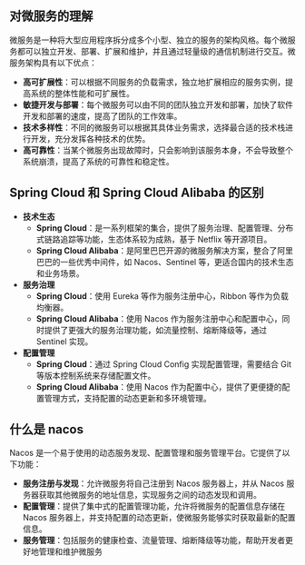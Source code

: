 ## <font style="background-color:rgba(255, 255, 255, 0);">对微服务的理解</font>
<font style="background-color:rgba(255, 255, 255, 0);">微服务是一种将大型应用程序拆分成多个小型、独立的服务的架构风格。每个微服务都可以独立开发、部署、扩展和维护，并且通过轻量级的通信机制进行交互。微服务架构具有以下优点：</font>

+ **<font style="background-color:rgba(255, 255, 255, 0);">高可扩展性</font>**<font style="background-color:rgba(255, 255, 255, 0);">：可以根据不同服务的负载需求，独立地扩展相应的服务实例，提高系统的整体性能和可扩展性。</font>
+ **<font style="background-color:rgba(255, 255, 255, 0);">敏捷开发与部署</font>**<font style="background-color:rgba(255, 255, 255, 0);">：每个微服务可以由不同的团队独立开发和部署，加快了软件开发和部署的速度，提高了团队的工作效率。</font>
+ **<font style="background-color:rgba(255, 255, 255, 0);">技术多样性</font>**<font style="background-color:rgba(255, 255, 255, 0);">：不同的微服务可以根据其具体业务需求，选择最合适的技术栈进行开发，充分发挥各种技术的优势。</font>
+ **<font style="background-color:rgba(255, 255, 255, 0);">高可靠性</font>**<font style="background-color:rgba(255, 255, 255, 0);">：当某个微服务出现故障时，只会影响到该服务本身，不会导致整个系统崩溃，提高了系统的可靠性和稳定性。</font>

## <font style="background-color:rgba(255, 255, 255, 0);">Spring Cloud 和 Spring Cloud Alibaba 的区别</font>
+ **<font style="background-color:rgba(255, 255, 255, 0);">技术生态</font>**
    - **<font style="background-color:rgba(255, 255, 255, 0);">Spring Cloud</font>**<font style="background-color:rgba(255, 255, 255, 0);">：是一系列框架的集合，提供了服务治理、配置管理、分布式链路追踪等功能，生态体系较为成熟，基于 Netflix 等开源项目。</font>
    - **<font style="background-color:rgba(255, 255, 255, 0);">Spring Cloud Alibaba</font>**<font style="background-color:rgba(255, 255, 255, 0);">：是阿里巴巴开源的微服务解决方案，整合了阿里巴巴的一些优秀中间件，如 Nacos、Sentinel 等，更适合国内的技术生态和业务场景。</font>
+ **<font style="background-color:rgba(255, 255, 255, 0);">服务治理</font>**
    - **<font style="background-color:rgba(255, 255, 255, 0);">Spring Cloud</font>**<font style="background-color:rgba(255, 255, 255, 0);">：使用 Eureka 等作为服务注册中心，Ribbon 等作为负载均衡器。</font>
    - **<font style="background-color:rgba(255, 255, 255, 0);">Spring Cloud Alibaba</font>**<font style="background-color:rgba(255, 255, 255, 0);">：使用 Nacos 作为服务注册中心和配置中心，同时提供了更强大的服务治理功能，如流量控制、熔断降级等，通过 Sentinel 实现。</font>
+ **<font style="background-color:rgba(255, 255, 255, 0);">配置管理</font>**
    - **<font style="background-color:rgba(255, 255, 255, 0);">Spring Cloud</font>**<font style="background-color:rgba(255, 255, 255, 0);">：通过 Spring Cloud Config 实现配置管理，需要结合 Git 等版本控制系统来存储配置文件。</font>
    - **<font style="background-color:rgba(255, 255, 255, 0);">Spring Cloud Alibaba</font>**<font style="background-color:rgba(255, 255, 255, 0);">：使用 Nacos 作为配置中心，提供了更便捷的配置管理方式，支持配置的动态更新和多环境管理。</font>

## <font style="background-color:rgba(255, 255, 255, 0);">什么是 nacos</font>
<font style="background-color:rgba(255, 255, 255, 0);">Nacos 是一个易于使用的动态服务发现、配置管理和服务管理平台。它提供了以下功能：</font>

+ **<font style="background-color:rgba(255, 255, 255, 0);">服务注册与发现</font>**<font style="background-color:rgba(255, 255, 255, 0);">：允许微服务将自己注册到 Nacos 服务器上，并从 Nacos 服务器获取其他微服务的地址信息，实现服务之间的动态发现和调用。</font>
+ **<font style="background-color:rgba(255, 255, 255, 0);">配置管理</font>**<font style="background-color:rgba(255, 255, 255, 0);">：提供了集中式的配置管理功能，允许将微服务的配置信息存储在 Nacos 服务器上，并支持配置的动态更新，使微服务能够实时获取最新的配置信息。</font>
+ **<font style="background-color:rgba(255, 255, 255, 0);">服务管理</font>**<font style="background-color:rgba(255, 255, 255, 0);">：包括服务的健康检查、流量管理、熔断降级等功能，帮助开发者更好地管理和维护微服务</font>

